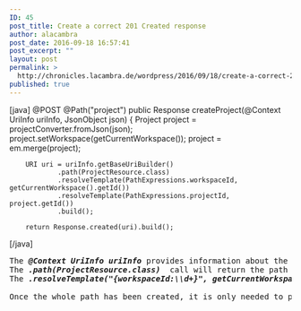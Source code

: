 ```yaml
---
ID: 45
post_title: Create a correct 201 Created response
author: alacambra
post_date: 2016-09-18 16:57:41
post_excerpt: ""
layout: post
permalink: >
  http://chronicles.lacambra.de/wordpress/2016/09/18/create-a-correct-201-created-response/
published: true
---
```


[java]
@POST
@Path(&quot;project&quot;)
public Response createProject(@Context UriInfo uriInfo, JsonObject json) {
        Project project = projectConverter.fromJson(json);
        project.setWorkspace(getCurrentWorkspace());
        project = em.merge(project);

        URI uri = uriInfo.getBaseUriBuilder()
                .path(ProjectResource.class)
                .resolveTemplate(PathExpressions.workspaceId, getCurrentWorkspace().getId())
                .resolveTemplate(PathExpressions.projectId, project.getId())
                .build();

        return Response.created(uri).build();
[/java]

<pre>The <em><strong>@Context UriInfo uriInfo </strong></em>provides information about the current URI. 
The <em><strong>.path(ProjectResource.class) </strong></em> call will return the path used for the ProjectResource.class. 
The <em><strong>.resolveTemplate("<span class="pl-s">{workspace</span>Id:<span class="pl-cce">\\</span>d+<span class="pl-s">}"</span>, getCurrentWorkspace().getId()) </strong></em> will replace the <em>workspaceId</em> template variable for the actual<em> wokspace id</em>.

Once the whole path has been created, it is only needed to put it into a <em>created</em> response.
</pre>